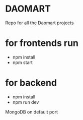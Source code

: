 # DAOMART
Repo for all the Daomart projects



# for frontends run
- npm install
- npm start

# for backend 
- npm install
- npm run dev

MongoDB on default port

